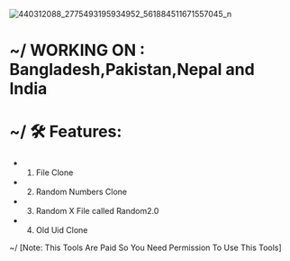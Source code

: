 ![440312088_2775493195934952_561884511671557045_n](https://github.com/TEAM-ELITE1/MR-SAVAGE/assets/114340674/1198c76e-ec08-450f-ae9f-0677d4abafa1)
# ~/ WORKING ON : Bangladesh,Pakistan,Nepal and India



# ~/ 🛠 Features:
- 1. File Clone
- 2. Random Numbers Clone
- 3. Random X File called Random2.0
- 4. Old Uid Clone

~/ [Note: This Tools Are Paid So You Need Permission To Use This Tools]
